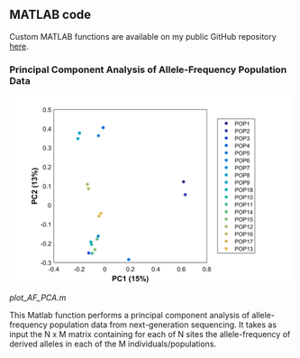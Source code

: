 ## MATLAB code
Custom MATLAB functions are available on my public GitHub repository [here](https://github.com/baduelp/public/tree/master/MATLAB). 

### Principal Component Analysis of Allele-Frequency Population Data

<p align="center">
<img src="/images/PC1 & 2 of fake PCA centered 23-Jun-2017.png" style="margin-right: 15px;" width="500">
</p>

<p align="justify">
<em>plot_AF_PCA.m</em>  
  
  This Matlab function performs a principal component analysis of allele-frequency population data from next-generation sequencing. It takes as input the N x M matrix containing for each of N sites the allele-frequency of derived alleles in each of the M individuals/populations.
</p>  
  


        
